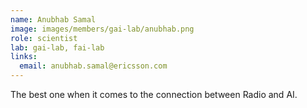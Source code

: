 ```yaml
---
name: Anubhab Samal
image: images/members/gai-lab/anubhab.png
role: scientist
lab: gai-lab, fai-lab
links:
  email: anubhab.samal@ericsson.com
---
```


The best one when it comes to the connection between Radio and AI.
